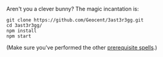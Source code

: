 Aren't you a clever bunny? The magic incantation is:

```
git clone https://github.com/Geocent/3ast3r3gg.git
cd 3ast3r3gg/
npm install
npm start
```
(Make sure you've performed the other <a href="https://nodejs.org/">prerequisite spells</a>.)
